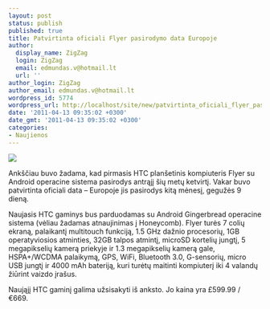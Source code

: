 ```yaml
---
layout: post
status: publish
published: true
title: Patvirtinta oficiali Flyer pasirodymo data Europoje
author:
  display_name: ZigZag
  login: ZigZag
  email: edmundas.v@hotmail.lt
  url: ''
author_login: ZigZag
author_email: edmundas.v@hotmail.lt
wordpress_id: 5774
wordpress_url: http://localhost/site/new/patvirtinta_oficiali_flyer_pasirodymo_data/
date: '2011-04-13 09:35:02 +0300'
date_gmt: '2011-04-13 09:35:02 +0300'
categories:
- Naujienos
---
```

<div class="imgright"><img src="http://technews.lt/upload/htcflyer.jpg"  /></div>
<p>Ankščiau buvo žadama, kad pirmasis HTC planšetinis kompiuteris Flyer su Android operacine sistema pasirodys antrąjį šių metų ketvirtį. Vakar buvo patvirtinta oficiali data – Europoje jis pasirodys kitą mėnesį, gegužės 9 dieną. </p>
<p>Naujasis HTC gaminys bus parduodamas su Android Gingerbread operacine sistema (vėliau žadamas atnaujinimas į Honeycomb). Flyer turės 7 colių ekraną, palaikantį multitouch funkciją, 1.5 GHz dažnio procesorių, 1GB operatyviosios atminties, 32GB talpos atmintį, microSD kortelių jungtį, 5 megapikselių kamerą priekyje ir 1.3 megapikselių kamerą gale, HSPA+/WCDMA palaikymą, GPS, WiFi, Bluetooth 3.0, G-sensorių, micro USB jungtį ir 4000 mAh bateriją, kuri turėtų maitinti kompiuterį iki 4 valandų žiūrint vaizdo įrašus.</p>
<p>Naująjį HTC gaminį galima užsisakyti iš anksto. Jo kaina yra £599.99 / €669.</p>
